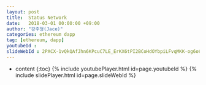 ```yaml
---
layout: post
title:  Status Network
date:   2018-03-01 00:00:00 +09:00
author: "강주형(Jace)"
categories: ethereum dapp
tag: [ethereum, dapp]
youtubeId :
slideWebId : 2PACX-1vQkQAfJhn6KPcuC7LE_ErKX6tPI2BCoHdOYbpiLFvqMKK-og6o6sEScR0I_D97zOlyjd2OXlvwnAv8N
---
```

* content
{:toc}
{% include youtubePlayer.html id=page.youtubeId %}
{% include slidePlayer.html id=page.slideWebId %}
